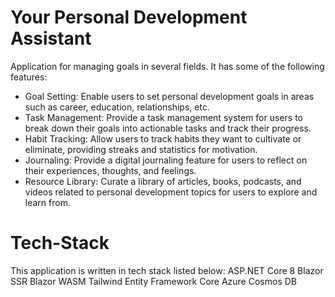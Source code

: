 # Your Personal Development Assistant
Application for managing goals in several fields. 
It has some of the following features:
- Goal Setting: Enable users to set personal development goals in areas such as career, education, relationships, etc.
- Task Management: Provide a task management system for users to break down their goals into actionable tasks and track their progress.
- Habit Tracking: Allow users to track habits they want to cultivate or eliminate, providing streaks and statistics for motivation.
- Journaling: Provide a digital journaling feature for users to reflect on their experiences, thoughts, and feelings.
- Resource Library: Curate a library of articles, books, podcasts, and videos related to personal development topics for users to explore and learn from.

# Tech-Stack
This application is written in tech stack listed below:
ASP.NET Core 8
Blazor SSR
Blazor WASM
Tailwind
Entity Framework Core
Azure Cosmos DB
